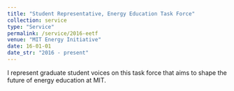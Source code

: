 ```yaml
---
title: "Student Representative, Energy Education Task Force"
collection: service
type: "Service"
permalink: /service/2016-eetf
venue: "MIT Energy Initiative"
date: 16-01-01
date_str: "2016 - present"
---
```


I represent graduate student voices on this task force that aims to shape the future of energy education at MIT.

